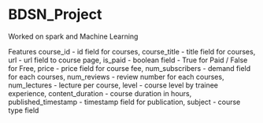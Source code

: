 # BDSN_Project
Worked on spark and Machine Learning

Features
course_id - id field for courses,
course_title - title field for courses,
url - url field to course page,
is_paid - boolean field - True for Paid / False for Free,
price - price field for course fee,
num_subscribers - demand field for each courses,
num_reviews - review number for each courses,
num_lectures - lecture per course,
level - course level by trainee experience,
content_duration - course duration in hours,
published_timestamp - timestamp field for publication,
subject - course type field
